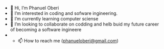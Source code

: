 - 👋 Hi, I’m Phanuel Oberi
- 👀 I’m interested in coding and sofware ingineering.
- 🌱 I’m currently learning computer sciense
- 💞️ I’m looking to collaborate on codding and helb buid my future career of becoming a software ingineere
- - 📫 How to reach me (phanueloberi@gmail.com)

<!---
Phanuel22/Phanuel22 is a ✨ special ✨ repository because its `README.md` (this file) appears on your GitHub profile.
You can click the Preview link to take a look at your changes.
--->
